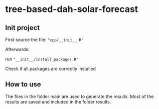 # tree-based-dah-solar-forecast

## Init project

First source the file: `"cpp/__init__.R"`

Afterwards:

run `"__init__/install_packages.R"`

Check if all packages are correctly installed

## How to use

The files in the folder main are used to generate the results.
Most of the results are saved and included in the folder results.

